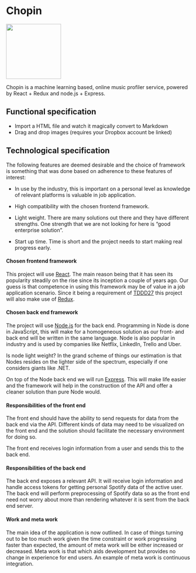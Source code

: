 # Chopin


<img src="https://upload.wikimedia.org/wikipedia/commons/thumb/f/f5/Eug%C3%A8ne_Ferdinand_Victor_Delacroix_043.jpg/1200px-Eug%C3%A8ne_Ferdinand_Victor_Delacroix_043.jpg" width="150">


Chopin is a machine learning based, online music profiler service, powered by React + Redux and node.js + Express.

## Functional specification

  - Import a HTML file and watch it magically convert to Markdown
  - Drag and drop images (requires your Dropbox account be linked)

## Technological specification

The following features are deemed desirable and the choice of framework is something that was done based on adherence to these features of interest:

* In use by the industry, this is important on a personal level as knowledge of relevant platforms is valuable in job application.

* High compatibility with the chosen frontend framework.

* Light weight. There are many solutions out there and they have different strengths. One strength that we are not looking for here is “good enterprise solution”.

* Start up time. Time is short and the project needs to start making real progress early.

#### Chosen frontend framework

This project will use [React](https://reactjs.org/). The main reason being that it has seen its popularity steadily on the rise since its inception a couple of years ago. Our guess is that competence in using this framework may be of value in a job application scenario. Since it being a requirement of [TDDD27](http://www.ida.liu.se/~TDDD27/) this project will also make use of [Redux](https://redux.js.org/).


#### Chosen back end framework

The project will use [Node.js](https://nodejs.org/en/) for the back end. Programming in Node is done in JavaScript, this will make for a homogeneous solution as our front-  and back end will be written in the same language. Node is also popular in industry and is used by companies like Netflix, LinkedIn, Trello and Uber. 

Is node light weight? In the grand scheme of things our estimation is that Nodes resides on the lighter side of the spectrum, especially if one considers giants like .NET.

On top of the Node back end we will run [Express](https://expressjs.com/). This will make life easier and the framework will help in the construction of the API and offer a cleaner solution than pure Node would.

#### Responsibilities of the front end

The front end should have the ability to send requests for data from the back end via the API. Different kinds of data may need to be visualized on the front end and the solution should facilitate the necessary environment for doing so. 

The front end receives login information from a user and sends this to the back end.

#### Responsibilities of the back end

The back end exposes a relevant API. It will receive login information and handle access tokens for getting personal Spotify data of the active user. The back end will perform preprocessing of Spotify data so as the front end need not worry about more than rendering whatever it is sent from the back end server.

#### Work and meta work

The main idea of the application is now outlined. In case of things turning out to be too much work given the time constraint or work progressing faster than expected, the amount of meta work will be either increased or decreased. Meta work is that which aids development but provides no change in experience for end users. An example of meta work is continuous integration. 